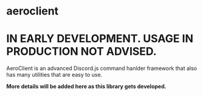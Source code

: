 # aeroclient

# **IN EARLY DEVELOPMENT. USAGE IN PRODUCTION NOT ADVISED.**

AeroClient is an advanced Discord.js command hanlder framework that also has many utilities that are easy to use.

**More details will be added here as this library gets developed.**
